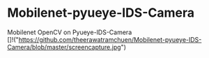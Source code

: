 # Mobilenet-pyueye-IDS-Camera
Mobilenet OpenCV on Pyueye-IDS-Camera <br>
[]!("https://github.com/theerawatramchuen/Mobilenet-pyueye-IDS-Camera/blob/master/screencapture.jpg")
